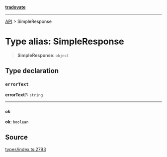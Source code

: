 [**tradovate**](../README.md)

***

[API](../API.md) > SimpleResponse

# Type alias: SimpleResponse

> **SimpleResponse**: `object`

## Type declaration

### `errorText`

**errorText**?: `string`

***

### `ok`

**ok**: `boolean`

## Source

[types/index.ts:2793](https://github.com/cgilly2fast/tradovate-typescript/blob/b1caea5/src/types/index.ts#L2793)
